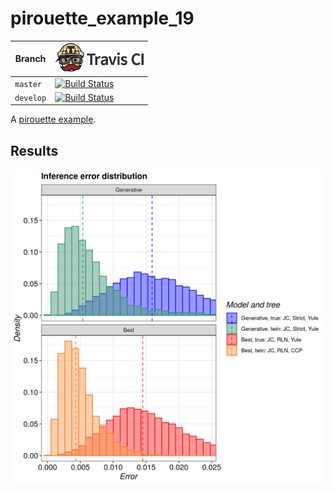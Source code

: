 # pirouette_example_19

Branch   |[![Travis CI logo](pics/TravisCI.png)](https://travis-ci.org)
---------|---------------------------------------
`master` |[![Build Status](https://travis-ci.org/richelbilderbeek/pirouette_example_19.svg?branch=master)](https://travis-ci.org/richelbilderbeek/pirouette_example_19)
`develop`|[![Build Status](https://travis-ci.org/richelbilderbeek/pirouette_example_19.svg?branch=develop)](https://travis-ci.org/richelbilderbeek/pirouette_example_19)

A [pirouette example](https://github.com/richelbilderbeek/pirouette_examples).

## Results

![](example_19_314/errors.png)
